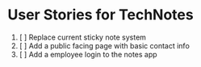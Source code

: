 # User Stories for TechNotes

1. [ ] Replace current sticky note system 
2. [    ] Add a public facing page with basic contact info
3. [    ] Add a employee login to the notes app 